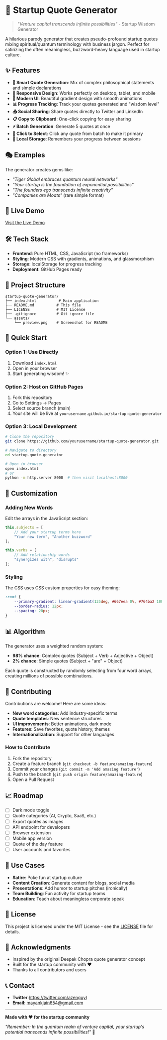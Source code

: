 # 🚀 Startup Quote Generator

> *"Venture capital transcends infinite possibilities"* - Startup Wisdom Generator

A hilarious parody generator that creates pseudo-profound startup quotes mixing spiritual/quantum terminology with business jargon. Perfect for satirizing the often meaningless, buzzword-heavy language used in startup culture.

## ✨ Features

- **🎯 Smart Quote Generation**: Mix of complex philosophical statements and simple declarations
- **📱 Responsive Design**: Works perfectly on desktop, tablet, and mobile
- **🎨 Modern UI**: Beautiful gradient design with smooth animations
- **📊 Progress Tracking**: Track your quotes generated and "wisdom level"
- **📤 Social Sharing**: Share quotes directly to Twitter and LinkedIn
- **📋 Copy to Clipboard**: One-click copying for easy sharing
- **⚡ Batch Generation**: Generate 5 quotes at once
- **🎯 Click to Select**: Click any quote from batch to make it primary
- **💾 Local Storage**: Remembers your progress between sessions

## 🎭 Examples

The generator creates gems like:

- *"Tiger Global embraces quantum neural networks"*
- *"Your startup is the foundation of exponential possibilities"*
- *"The founders ego transcends infinite creativity"*
- *"Companies are Moats"* (rare simple format)

## 🚀 Live Demo

[Visit the Live Demo](https://yourusername.github.io/startup-quote-generator)

## 🛠️ Tech Stack

- **Frontend**: Pure HTML, CSS, JavaScript (no frameworks)
- **Styling**: Modern CSS with gradients, animations, and glassmorphism
- **Storage**: localStorage for progress tracking
- **Deployment**: GitHub Pages ready

## 📁 Project Structure

```
startup-quote-generator/
├── index.html          # Main application
├── README.md          # This file
├── LICENSE            # MIT License
├── .gitignore         # Git ignore file
└── assets/
    └── preview.png    # Screenshot for README
```

## 🚀 Quick Start

### Option 1: Use Directly
1. Download `index.html`
2. Open in your browser
3. Start generating wisdom! ✨

### Option 2: Host on GitHub Pages
1. Fork this repository
2. Go to Settings → Pages
3. Select source branch (main)
4. Your site will be live at `yourusername.github.io/startup-quote-generator`

### Option 3: Local Development
```bash
# Clone the repository
git clone https://github.com/yourusername/startup-quote-generator.git

# Navigate to directory
cd startup-quote-generator

# Open in browser
open index.html
# or
python -m http.server 8000  # then visit localhost:8000
```

## 🎨 Customization

### Adding New Words
Edit the arrays in the JavaScript section:

```javascript
this.subjects = [
    // Add your startup terms here
    "Your new term", "Another buzzword"
];

this.verbs = [
    // Add relationship words
    "synergizes with", "disrupts"
];
```

### Styling
The CSS uses CSS custom properties for easy theming:

```css
:root {
    --primary-gradient: linear-gradient(135deg, #667eea 0%, #764ba2 100%);
    --border-radius: 12px;
    --spacing: 20px;
}
```

## 📊 Algorithm

The generator uses a weighted random system:
- **98% chance**: Complex quotes (Subject + Verb + Adjective + Object)
- **2% chance**: Simple quotes (Subject + "are" + Object)

Each quote is constructed by randomly selecting from four word arrays, creating millions of possible combinations.

## 🤝 Contributing

Contributions are welcome! Here are some ideas:

- **New word categories**: Add industry-specific terms
- **Quote templates**: New sentence structures
- **UI improvements**: Better animations, dark mode
- **Features**: Save favorites, quote history, themes
- **Internationalization**: Support for other languages

### How to Contribute
1. Fork the repository
2. Create a feature branch (`git checkout -b feature/amazing-feature`)
3. Commit your changes (`git commit -m 'Add amazing feature'`)
4. Push to the branch (`git push origin feature/amazing-feature`)
5. Open a Pull Request

## 📈 Roadmap

- [ ] Dark mode toggle
- [ ] Quote categories (AI, Crypto, SaaS, etc.)
- [ ] Export quotes as images
- [ ] API endpoint for developers
- [ ] Browser extension
- [ ] Mobile app version
- [ ] Quote of the day feature
- [ ] User accounts and favorites

## 🎯 Use Cases

- **Satire**: Poke fun at startup culture
- **Content Creation**: Generate content for blogs, social media
- **Presentations**: Add humor to startup pitches (ironically)
- **Team Building**: Fun activity for startup teams
- **Education**: Teach about meaningless corporate speak

## 📝 License

This project is licensed under the MIT License - see the [LICENSE](LICENSE) file for details.

## 🙏 Acknowledgments

- Inspired by the original Deepak Chopra quote generator concept
- Built for the startup community with ❤️
- Thanks to all contributors and users

## 📞 Contact


- **Twitter**:https://twitter.com/azenguy)
- **Email**: mayankjain654@gmail.com

---

**Made with ❤️ for the startup community**

*"Remember: In the quantum realm of venture capital, your startup's potential transcends infinite possibilities!"* 🚀
